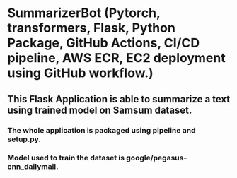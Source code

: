# SummarizerBot (Pytorch, transformers, Flask, Python Package, GitHub Actions, CI/CD pipeline, AWS ECR, EC2 deployment using GitHub workflow.)

## This Flask Application is able to summarize a text using trained model on Samsum dataset. 
### The whole application is packaged using pipeline and setup.py.
### Model used to train the dataset is google/pegasus-cnn_dailymail.

